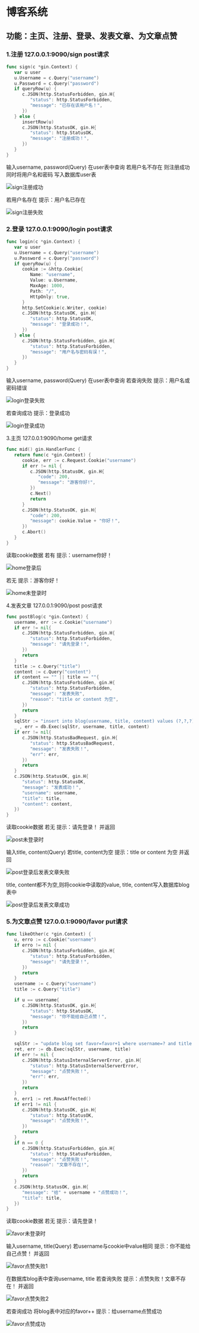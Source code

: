 # 博客系统

## 功能：主页、注册、登录、发表文章、为文章点赞

### 1.注册 127.0.0.1:9090/sign   post请求

```go
func sign(c *gin.Context) {
   var u user
   u.Username = c.Query("username")
   u.Password = c.Query("password")
   if queryRow(u) {
      c.JSON(http.StatusForbidden, gin.H{
         "status": http.StatusForbidden,
         "message": "已存在该用户名！",
      })
   } else {
      insertRow(u)
      c.JSON(http.StatusOK, gin.H{
         "status": http.StatusOK,
         "message": "注册成功！",
      })
   }
}
```



输入username, password(Query) 在user表中查询
若用户名不存在 则注册成功 同时将用户名和密码 写入数据库user表

![sign注册成功](D:\GoProjects\src\csa_4\测试图\sign注册成功.png)

若用户名存在  提示：用户名已存在

![sign注册失败](D:\GoProjects\src\csa_4\测试图\sign注册失败.png)

### 2.登录 127.0.0.1:9090/login  post请求

```go
func login(c *gin.Context) {
   var u user
   u.Username = c.Query("username")
   u.Password = c.Query("password")
   if queryRow(u) {
      cookie := &http.Cookie{
         Name: "username",
         Value: u.Username,
         MaxAge: 1000,
         Path: "/",
         HttpOnly: true,
      }
      http.SetCookie(c.Writer, cookie)
      c.JSON(http.StatusOK, gin.H{
         "status": http.StatusOK,
         "message": "登录成功！",
      })
   } else {
      c.JSON(http.StatusForbidden, gin.H{
         "status": http.StatusForbidden,
         "message": "用户名与密码有误！",
      })
   }
}
```

输入username, password(Query) 在user表中查询
若查询失败   提示：用户名或密码错误

![login登录失败](D:\GoProjects\src\csa_4\测试图\login登录失败.png)

若查询成功   提示：登录成功

![login登录成功](D:\GoProjects\src\csa_4\测试图\login登录成功.png)



3.主页  127.0.0.1:9090/home  get请求

```go
func mid() gin.HandlerFunc {
   return func(c *gin.Context) {
      cookie, err := c.Request.Cookie("username")
      if err != nil {
         c.JSON(http.StatusOK, gin.H{
            "code": 200,
            "message": "游客你好!",
         })
         c.Next()
         return
      }
      c.JSON(http.StatusOK, gin.H{
         "code": 200,
         "message": cookie.Value + "你好！",
      })
      c.Abort()
   }
}
```

读取cookie数据
若有      提示：username你好！

![home登录后](D:\GoProjects\src\csa_4\测试图\home登录后.png)

若无      提示：游客你好！

![home未登录时](D:\GoProjects\src\csa_4\测试图\home未登录时.png)

4.发表文章 127.0.0.1:9090/post  post请求

```go
func postBlog(c *gin.Context) {
   username, err := c.Cookie("username")
   if err != nil{
      c.JSON(http.StatusForbidden, gin.H{
         "status": http.StatusForbidden,
         "message": "请先登录！",
      })
      return
   }
   title := c.Query("title")
   content := c.Query("content")
   if content == "" || title == ""{
      c.JSON(http.StatusForbidden, gin.H{
         "status": http.StatusForbidden,
         "message": "发表失败",
         "reason": "title or content 为空",
      })
      return
   }
   sqlStr := "insert into blog(username, title, content) values (?,?,?)"
   _ , err = db.Exec(sqlStr, username, title, content)
   if err != nil{
      c.JSON(http.StatusBadRequest, gin.H{
         "status": http.StatusBadRequest,
         "message": "发表失败！",
         "err": err,
      })
      return
   }
   c.JSON(http.StatusOK, gin.H{
      "status": http.StatusOK,
      "message": "发表成功！",
      "username": username,
      "title": title,
      "content": content,
   })
}
```

读取cookie数据
若无               提示：请先登录！ 并返回

![post未登录时](D:\GoProjects\src\csa_4\测试图\post未登录时.png)

输入title, content(Query)
若title, content为空       提示：title or content 为空 并返回

![post登录后发表文章失败](D:\GoProjects\src\csa_4\测试图\post登录后发表文章失败.png)

title, content都不为空,则将cookie中读取的value, title, content写入数据库blog表中 

![post登录后发表文章成功](D:\GoProjects\src\csa_4\测试图\post登录后发表文章成功.png)



### 5.为文章点赞 127.0.0.1:9090/favor put请求

```go
func likeOther(c *gin.Context) {
   u, erro := c.Cookie("username")
   if erro != nil {
      c.JSON(http.StatusForbidden, gin.H{
         "status": http.StatusForbidden,
         "message": "请先登录！",
      })
      return
   }
   username := c.Query("username")
   title := c.Query("title")

   if u == username{
      c.JSON(http.StatusOK, gin.H{
         "status": http.StatusOK,
         "message": "你不能给自己点赞！",
      })
      return
   }

   sqlStr := "update blog set favor=favor+1 where username=? and title = ?"
   ret, err := db.Exec(sqlStr, username, title)
   if err != nil {
      c.JSON(http.StatusInternalServerError, gin.H{
         "status": http.StatusInternalServerError,
         "message": "点赞失败！",
         "err": err,
      })
      return
   }
   n, err1 := ret.RowsAffected()
   if err1 != nil {
      c.JSON(http.StatusOK, gin.H{
         "status": http.StatusOK,
         "message": "点赞失败！",
      })
      return
   }
   if n == 0 {
      c.JSON(http.StatusForbidden, gin.H{
         "status": http.StatusForbidden,
         "message": "点赞失败！",
         "reason": "文章不存在!",
      })
      return
   }
   c.JSON(http.StatusOK, gin.H{
      "message": "给" + username + "点赞成功！",
      "title": title,
   })
}
```

读取cookie数据
若无               提示：请先登录！

![favor未登录时](D:\GoProjects\src\csa_4\测试图\favor未登录时.png)

输入username, title(Query)
若username与cookie中value相同   提示：你不能给自己点赞！  并返回

![favor点赞失败1](D:\GoProjects\src\csa_4\测试图\favor点赞失败1.png)

在数据库blog表中查询username, title
若查询失败            提示：点赞失败！文章不存在！ 并返回

![favor点赞失败2](D:\GoProjects\src\csa_4\测试图\favor点赞失败2.png)

若查询成功 将blog表中对应的favor++     提示：给username点赞成功

![favor点赞成功](D:\GoProjects\src\csa_4\测试图\favor点赞成功.png)



